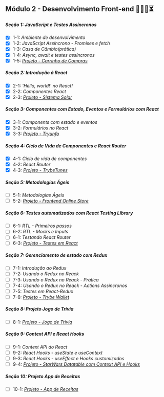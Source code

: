 ## Módulo 2 - Desenvolvimento Front-end 👨🏼‍💻⏳
##### Seção 1: JavaScript e Testes Assíncronos

- [x] 1-1: _Ambiente de desenvolvimento_
- [x] 1-2: _JavaScript Assíncrono - Promises e fetch_
- [x] 1-3: _Casa de Câmbio(prática)_
- [x] 1-4: _Async, await e testes assíncronos_
- [x] 1-5: _[Projeto - Carrinho de Compras]()_

##### Seção 2: Introdução à React

- [x] 2-1: _'Hello, world!' no React!_
- [x] 2-2: _Componentes React_
- [x] 2-3: _[Projeto - Sistema Solar](https://solar-system-vn.netlify.app/)_

##### Seção 3: Componentes com Estado, Eventos e Formulários com React

- [x] 3-1: _Components com estado e eventos_
- [x] 3-2: _Formulários no React_
- [x] 3-3: _[Projeto - Tryunfo](https://tryunfo-vn.netlify.app/)_

##### Seção 4: Ciclo de Vida de Componentes e React Router

- [x] 4-1: _Ciclo de vida de componentes_
- [x] 4-2: _React Router_
- [x] 4-3: _[Projeto - TrybeTunes](https://trybetunes-vn.netlify.app/)_

##### Seção 5: Metodologias Ágeis

- [ ] 5-1: _Metodologias Ágeis_
- [ ] 5-2: _[Projeto - Frontend Online Store]()_

##### Seção 6: Testes automatizados com React Testing Library

- [ ] 6-1: _RTL - Primeiros passos_
- [ ] 6-2: _RTL - Mocks e Inputs_
- [ ] 6-1: _Testando React Router_
- [ ] 6-3: _[Projeto - Testes em React]()_

##### Seção 7: Gerenciamento de estado com Redux

- [ ] 7-1: _Introdução ao Redux_
- [ ] 7-2: _Usando o Redux no Reack_ 
- [ ] 7-3: _Usando o Redux no Reack - Prática_
- [ ] 7-4: _Usando o Redux no Reack - Actions Assíncronos_
- [ ] 7-5: _Testes em React-Redux_
- [ ] 7-6: _[Projeto - Trybe Wallet]()_

##### Seção 8: Projeto Jogo de Trivia

- [ ] 8-1: _[Projeto - Jogo de Trivia]()_

##### Seção 9: Context API e React Hooks

- [ ] 9-1: _Context API do React_
- [ ] 9-2: _React Hooks - useState e useContext_
- [ ] 9-3: _React Hooks - useEffect e Hooks customizados_
- [ ] 9-4: _[Projeto - StarWars Datatable com Context API e Hooks]()_

##### Seção 10: Projeto App de Receitas

- [ ] 10-1: _[Projeto - App de Receitas]()_
